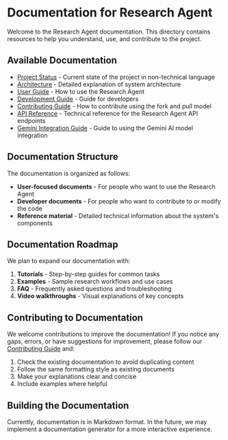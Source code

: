 # Documentation for Research Agent

Welcome to the Research Agent documentation. This directory contains resources to help you understand, use, and contribute to the project.

## Available Documentation

- [Project Status](PROJECT_STATUS.md) - Current state of the project in non-technical language
- [Architecture](architecture.md) - Detailed explanation of system architecture
- [User Guide](user_guide.md) - How to use the Research Agent
- [Development Guide](development.md) - Guide for developers
- [Contributing Guide](CONTRIBUTING.md) - How to contribute using the fork and pull model
- [API Reference](architecture.md#api-endpoints) - Technical reference for the Research Agent API endpoints
- [Gemini Integration Guide](gemini_integration.md) - Guide to using the Gemini AI model integration

## Documentation Structure

The documentation is organized as follows:

- **User-focused documents** - For people who want to use the Research Agent
- **Developer documents** - For people who want to contribute to or modify the code
- **Reference material** - Detailed technical information about the system's components

## Documentation Roadmap

We plan to expand our documentation with:

1. **Tutorials** - Step-by-step guides for common tasks
2. **Examples** - Sample research workflows and use cases
3. **FAQ** - Frequently asked questions and troubleshooting
4. **Video walkthroughs** - Visual explanations of key concepts

## Contributing to Documentation

We welcome contributions to improve the documentation! If you notice any gaps, errors, or have suggestions for improvement, please follow our [Contributing Guide](CONTRIBUTING.md) and:

1. Check the existing documentation to avoid duplicating content
2. Follow the same formatting style as existing documents
3. Make your explanations clear and concise
4. Include examples where helpful

## Building the Documentation

Currently, documentation is in Markdown format. In the future, we may implement a documentation generator for a more interactive experience. 